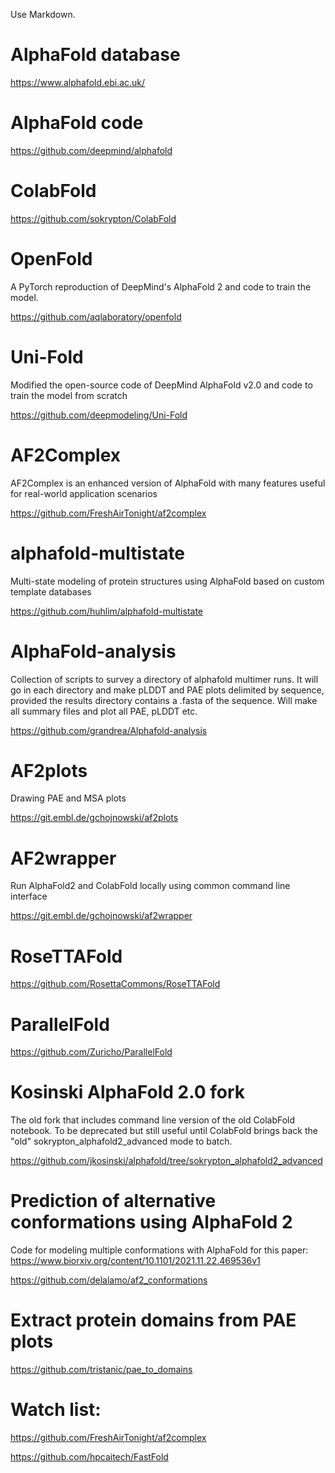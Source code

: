 Use Markdown.

AlphaFold database
==================

https://www.alphafold.ebi.ac.uk/

AlphaFold code
==============

https://github.com/deepmind/alphafold

ColabFold
=========

https://github.com/sokrypton/ColabFold

OpenFold
========

A PyTorch reproduction of DeepMind's AlphaFold 2 and code to train the model.

https://github.com/aqlaboratory/openfold

Uni-Fold
========

Modified the open-source code of DeepMind AlphaFold v2.0 and code to train the model from scratch

https://github.com/deepmodeling/Uni-Fold

AF2Complex
==========

AF2Complex is an enhanced version of AlphaFold with many features useful for real-world application scenarios

https://github.com/FreshAirTonight/af2complex

alphafold-multistate
====================

Multi-state modeling of protein structures using AlphaFold based on custom template databases

https://github.com/huhlim/alphafold-multistate

AlphaFold-analysis
==================

Collection of scripts to survey a directory of alphafold multimer runs. It will go in each directory and make pLDDT and PAE plots delimited by sequence, provided the results directory contains a .fasta of the sequence. Will make all summary files and plot all PAE, pLDDT etc.

https://github.com/grandrea/Alphafold-analysis

AF2plots
========

Drawing PAE and MSA plots

https://git.embl.de/gchojnowski/af2plots

AF2wrapper
==========

Run AlphaFold2 and ColabFold locally using common command line interface

https://git.embl.de/gchojnowski/af2wrapper

RoseTTAFold
===========

https://github.com/RosettaCommons/RoseTTAFold

ParallelFold
============

https://github.com/Zuricho/ParallelFold

Kosinski AlphaFold 2.0 fork
============================

The old fork that includes command line version of the old ColabFold notebook.
To be deprecated but still useful until ColabFold brings back the "old" sokrypton_alphafold2_advanced mode to batch.

https://github.com/jkosinski/alphafold/tree/sokrypton_alphafold2_advanced

Prediction of alternative conformations using AlphaFold 2
=========================================================

Code for modeling multiple conformations with AlphaFold for this paper: https://www.biorxiv.org/content/10.1101/2021.11.22.469536v1

https://github.com/delalamo/af2_conformations

Extract protein domains from PAE plots
======================================

https://github.com/tristanic/pae_to_domains

Watch list:
===========

https://github.com/FreshAirTonight/af2complex

https://github.com/hpcaitech/FastFold


